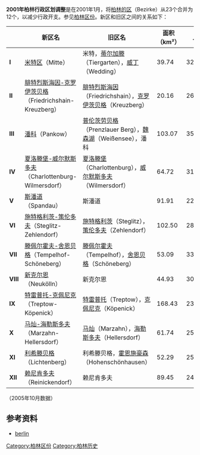 **2001年柏林行政区划调整**是在2001年1月，将[柏林的区](../Page/柏林.md "wikilink")（Bezirke）从23个合并为12个，以减少行政开支。参见[柏林区份](../Page/柏林区份.md "wikilink")。新区和旧区之间的关系如下：

|          | 新区名                                                                                             | 旧区名                                                                                                                                            | 面积（km²） | 人口      |
| -------- | ----------------------------------------------------------------------------------------------- | ---------------------------------------------------------------------------------------------------------------------------------------------- | ------- | ------- |
| **I**    | [米特区](../Page/米特区.md "wikilink")（Mitte）                                                         | 米特，[蒂尔加滕](../Page/蒂尔加滕.md "wikilink")（Tiergarten），[威丁](../Page/威丁.md "wikilink")（Wedding）                                                      | 39.74   | 322,932 |
| **II**   | [腓特烈斯海因-克罗伊茨贝格](../Page/腓特烈斯海因-克罗伊茨贝格.md "wikilink")（Friedrichshain-Kreuzberg）                  | [腓特烈斯海因](https://zh.wikipedia.org/wiki/腓特烈斯海因 "wikilink")（Friedrichshain），[克罗伊茨贝格](https://zh.wikipedia.org/wiki/克罗伊茨贝格 "wikilink")（Kreuzberg） | 20.16   | 261,266 |
| **III**  | [潘科](../Page/潘科.md "wikilink")（Pankow）                                                          | [普伦茨劳贝格](../Page/普伦茨劳贝格.md "wikilink")（Prenzlauer Berg），[魏森湖](https://zh.wikipedia.org/wiki/魏森湖 "wikilink")（Weißensee），潘科                      | 103.07  | 353,629 |
| **IV**   | [夏洛滕堡-威尔默斯多夫](https://zh.wikipedia.org/wiki/夏洛滕堡-威尔默斯多夫 "wikilink")（Charlottenburg-Wilmersdorf） | [夏洛滕堡](https://zh.wikipedia.org/wiki/夏洛滕堡 "wikilink")（Charlottenburg），[威尔默斯多夫](https://zh.wikipedia.org/wiki/威尔默斯多夫 "wikilink")（Wilmersdorf）   | 64.72   | 315,479 |
| **V**    | [斯潘道](https://zh.wikipedia.org/wiki/斯潘道 "wikilink")（Spandau）                                    | 斯潘道                                                                                                                                            | 91.91   | 225,283 |
| **VI**   | [施特格利茨-策伦多夫](../Page/施特格利茨-策伦多夫.md "wikilink")（Steglitz-Zehlendorf）                             | [施特格利茨](https://zh.wikipedia.org/wiki/施特格利茨 "wikilink")（Steglitz），[策伦多夫](https://zh.wikipedia.org/wiki/策伦多夫 "wikilink")（Zehlendorf）            | 102.50  | 288,928 |
| **VII**  | [滕佩尔霍夫-舍恩贝格](https://zh.wikipedia.org/wiki/滕佩尔霍夫-舍恩贝格 "wikilink")（Tempelhof-Schöneberg）         | [滕佩尔霍夫](https://zh.wikipedia.org/wiki/滕佩尔霍夫 "wikilink")（Tempelhof），[舍恩贝格](https://zh.wikipedia.org/wiki/舍恩贝格 "wikilink")（Schöneberg）           | 53.09   | 333,601 |
| **VIII** | [新克尔恩](../Page/新克尔恩.md "wikilink")（Neukölln）                                                    | 新克尔恩                                                                                                                                           | 44.93   | 305,915 |
| **IX**   | [特雷普托-克佩尼克](https://zh.wikipedia.org/wiki/特雷普托-克佩尼克 "wikilink")（Treptow-Köpenick）               | [特雷普托](../Page/特雷普托.md "wikilink")（Treptow），[克佩尼克](https://zh.wikipedia.org/wiki/克佩尼克 "wikilink")（Köpenick）                                    | 168.43  | 235,313 |
| **X**    | [马灿-海勒斯多夫](https://zh.wikipedia.org/wiki/马灿-海勒斯多夫 "wikilink")（Marzahn-Hellersdorf）              | [马灿](https://zh.wikipedia.org/wiki/马灿 "wikilink")（Marzahn），[海勒斯多夫](https://zh.wikipedia.org/wiki/海勒斯多夫 "wikilink")（Hellersdorf）                | 61.74   | 250,794 |
| **XI**   | [利希滕贝格](../Page/利希滕贝格.md "wikilink")（Lichtenberg）                                               | 利希滕贝格，[霍恩施豪森](https://zh.wikipedia.org/wiki/霍恩施豪森 "wikilink")（Hohenschönhausen）                                                                | 52.29   | 258,773 |
| **XII**  | [赖尼肯多夫](https://zh.wikipedia.org/wiki/赖尼肯多夫 "wikilink")（Reinickendorf）                          | 赖尼肯多夫                                                                                                                                          | 89.45   | 244,618 |

（2005年10月数据）

## 参考资料

  - [berlin](http://www.vdiest.nl/Europa/Germany/berlin.htm)

[Category:柏林区份](https://zh.wikipedia.org/wiki/Category:柏林区份 "wikilink")
[Category:柏林历史](https://zh.wikipedia.org/wiki/Category:柏林历史 "wikilink")